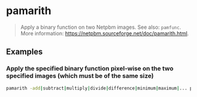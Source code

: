 # pamarith

> Apply a binary function on two Netpbm images. See also: `pamfunc`. More information: <https://netpbm.sourceforge.net/doc/pamarith.html>.

## Examples

### Apply the specified binary function pixel-wise on the two specified images (which must be of the same size)

```bash
pamarith -add|subtract|multiply|divide|difference|minimum|maximum|... path/to/image1.pam|pbm|pgm|ppm path/to/image2.pam|pbm|pgm|ppm
```

